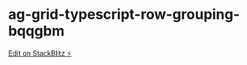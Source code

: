 # ag-grid-typescript-row-grouping-bqqgbm

[Edit on StackBlitz ⚡️](https://stackblitz.com/edit/ag-grid-typescript-row-grouping-bqqgbm)